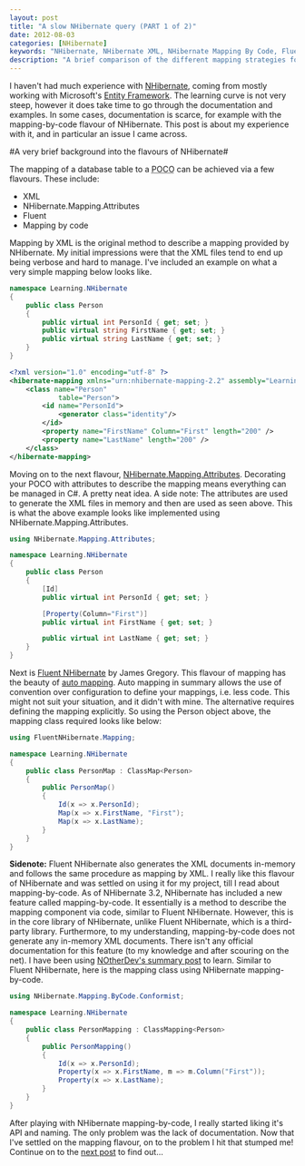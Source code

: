 ```yaml
---
layout: post
title: "A slow NHibernate query (PART 1 of 2)"
date: 2012-08-03
categories: [NHibernate]
keywords: "NHibernate, NHibernate XML, NHibernate Mapping By Code, Fluent NHibernate, NHibernate Mapping"
description: "A brief comparison of the different mapping strategies for NHibernate including examples."
---
```

I haven't had much experience with [NHibernate](http://www.nhforge.org "NHibernate"), coming from mostly working with
Microsoft's [Entity Framework](http://msdn.microsoft.com/en-us/data/aa937709 "Entity Framework"). The learning curve is
not very steep, however it does take time to go through the documentation and examples. In some cases, documentation is
scarce, for example with the mapping-by-code flavour of NHibernate. This post is about my experience with it, and in
particular an issue I came across.

#A very brief background into the flavours of NHibernate#

The mapping of a database table to a <abbr title="Plain Old CLR Object">POCO</abbr> can be achieved via a few flavours.
These include:

- XML
- NHibernate.Mapping.Attributes
- Fluent
- Mapping by code

Mapping by XML is the original method to describe a mapping provided by NHibernate. My initial impressions were that
the XML files tend to end up being verbose and hard to manage. I've included an example on what a very simple
mapping below looks like.

``` csharp
namespace Learning.NHibernate
{
    public class Person
    {
        public virtual int PersonId { get; set; }
        public virtual string FirstName { get; set; }
        public virtual string LastName { get; set; }
    }
}
```

``` xml
<?xml version="1.0" encoding="utf-8" ?>
<hibernate-mapping xmlns="urn:nhibernate-mapping-2.2" assembly="Learning.NHibernate" namespace="Learning.NHibernate">
    <class name="Person"
            table="Person">
        <id name="PersonId">
            <generator class="identity"/>
        </id>
        <property name="FirstName" Column="First" length="200" />
        <property name="LastName" length="200" />
    </class>
</hibernate-mapping>
```

Moving on to the next flavour, [NHibernate.Mapping.Attributes](http://www.nhforge.org/doc/nh/en/index.html#mapping-attributes "NHibernate mapping attributes").
Decorating your POCO with attributes to describe the mapping means everything can be managed in C#. A pretty neat idea.
A side note: The attributes are used to generate the XML files in memory and then are used as seen above. This is what
the above example looks like implemented using NHibernate.Mapping.Attributes.

``` csharp
using NHibernate.Mapping.Attributes;

namespace Learning.NHibernate
{
    public class Person
    {
        [Id]
        public virtual int PersonId { get; set; }

        [Property(Column="First")]
        public virtual int FirstName { get; set; }

        public virtual int LastName { get; set; }
    }
}
```

Next is [Fluent NHibernate](http://www.fluentnhibernate.org "Fluent NHibernate") by James Gregory. This flavour of
mapping has the beauty of [auto mapping](https://github.com/jagregory/fluent-nhibernate/wiki/Auto-mapping "auto mapping").
Auto mapping in summary allows the use of convention over configuration to define your mappings, i.e. less code.
This might not suit your situation, and it didn't with mine. The alternative requires defining the mapping explicitly.
So using the Person object above, the mapping class required looks like below:

``` csharp
using FluentNHibernate.Mapping;

namespace Learning.NHibernate
{
    public class PersonMap : ClassMap<Person>
    {
        public PersonMap()
        {
            Id(x => x.PersonId);
            Map(x => x.FirstName, "First");
            Map(x => x.LastName);
        }
    }
}
```

**Sidenote:** Fluent NHibernate also generates the XML documents in-memory and follows the same procedure as mapping by XML.
I really like this flavour of NHibernate and was settled on using it for my project, till I read about mapping-by-code.
As of NHibernate 3.2, NHibernate has included a new feature called mapping-by-code. It essentially is a method to
describe the mapping component via code, similar to Fluent NHibernate. However, this is in the core library of
NHibernate, unlike Fluent NHibernate, which is a third-party library. Furthermore, to my understanding, mapping-by-code
does not generate any in-memory XML documents. There isn't any official documentation for this feature (to my knowledge
and after scouring on the net). I have been using [NOtherDev's summary post](http://notherdev.blogspot.com.au/2012/02/nhibernates-mapping-by-code-summary.html "NOtherDev's summary post")
to learn. Similar to Fluent NHibernate, here is the mapping class using NHibernate mapping-by-code.

``` csharp
using NHibernate.Mapping.ByCode.Conformist;

namespace Learning.NHibernate
{
    public class PersonMapping : ClassMapping<Person>
    {
        public PersonMapping()
        {
            Id(x => x.PersonId);
            Property(x => x.FirstName, m => m.Column("First"));
            Property(x => x.LastName);
        }
    }
}
```

After playing with NHibernate mapping-by-code, I really started liking it's API and naming. The only problem was the
lack of documentation. Now that I've settled on the mapping flavour, on to the problem I hit that stumped me!
Continue on to the [next post](/posts/a-slow-nhibernate-query-part-2-of-2/ "next post")
to find out...
